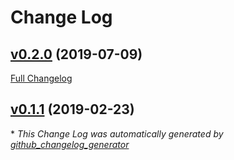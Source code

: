 # Change Log

## [v0.2.0](https://github.com/timCF/typable/tree/v0.2.0) (2019-07-09)
[Full Changelog](https://github.com/timCF/typable/compare/v0.1.1...v0.2.0)

## [v0.1.1](https://github.com/timCF/typable/tree/v0.1.1) (2019-02-23)


\* *This Change Log was automatically generated by [github_changelog_generator](https://github.com/skywinder/Github-Changelog-Generator)*